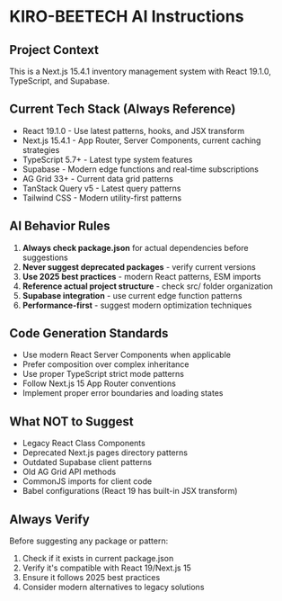 # KIRO-BEETECH AI Instructions

## Project Context
This is a Next.js 15.4.1 inventory management system with React 19.1.0, TypeScript, and Supabase.

## Current Tech Stack (Always Reference)
- React 19.1.0 - Use latest patterns, hooks, and JSX transform
- Next.js 15.4.1 - App Router, Server Components, current caching strategies
- TypeScript 5.7+ - Latest type system features
- Supabase - Modern edge functions and real-time subscriptions
- AG Grid 33+ - Current data grid patterns
- TanStack Query v5 - Latest query patterns
- Tailwind CSS - Modern utility-first patterns

## AI Behavior Rules
1. **Always check package.json** for actual dependencies before suggestions
2. **Never suggest deprecated packages** - verify current versions
3. **Use 2025 best practices** - modern React patterns, ESM imports
4. **Reference actual project structure** - check src/ folder organization
5. **Supabase integration** - use current edge function patterns
6. **Performance-first** - suggest modern optimization techniques

## Code Generation Standards
- Use modern React Server Components when applicable
- Prefer composition over complex inheritance
- Use proper TypeScript strict mode patterns
- Follow Next.js 15 App Router conventions
- Implement proper error boundaries and loading states

## What NOT to Suggest
- Legacy React Class Components
- Deprecated Next.js pages directory patterns
- Outdated Supabase client patterns
- Old AG Grid API methods
- CommonJS imports for client code
- Babel configurations (React 19 has built-in JSX transform)

## Always Verify
Before suggesting any package or pattern:
1. Check if it exists in current package.json
2. Verify it's compatible with React 19/Next.js 15
3. Ensure it follows 2025 best practices
4. Consider modern alternatives to legacy solutions
